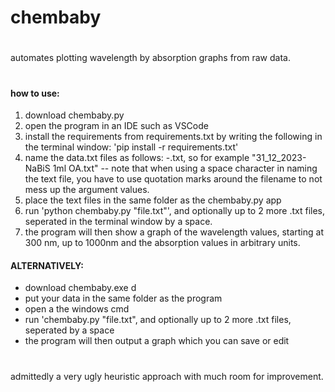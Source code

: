 # chembaby

#

automates plotting wavelength by absorption graphs from raw data.

#

#### how to use:

1. download chembaby.py 
2. open the program in an IDE such as VSCode
3. install the requirements from requirements.txt by writing the following in the terminal window: 'pip install -r requirements.txt'
4. name the data.txt files as follows: <something>-<label name for the graph>.txt, so for example "31_12_2023-NaBiS 1ml OA.txt" -- note that when using a space character in naming the text file, you have to use quotation marks around the filename to not mess up the argument values.
5. place the text files in the same folder as the chembaby.py app
6. run 'python chembaby.py "file.txt"', and optionally up to 2 more .txt files, seperated in the terminal window by a space.
7. the program will then show a graph of the wavelength values, starting at 300 nm, up to 1000nm and the absorption values in arbitrary units.
  
#### ALTERNATIVELY:
  
* download chembaby.exe d
* put your data in the same folder as the program
* open a the windows cmd
* run 'chembaby.py "file.txt", and optionally up to 2 more .txt files, seperated by a space
* the program will then output a graph which you can save or edit
  
#

admittedly a very ugly heuristic approach with much room for improvement.
